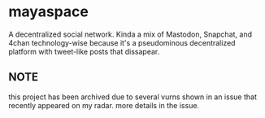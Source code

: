 # mayaspace
A decentralized social network. Kinda a mix of Mastodon, Snapchat, and 4chan technology-wise because it's a pseudominous decentralized platform with tweet-like posts that dissapear.

## NOTE
this project has been archived due to several vurns shown in an issue that recently appeared on my radar. more details in the issue.
